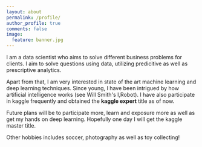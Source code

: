 ```yaml
---
layout: about
permalink: /profile/
author_profile: true
comments: false
image:
  feature: banner.jpg
---
```


I am a data scientist who aims to solve different business problems for clients. I aim to solve questions using data, utilizing predicitive as well as prescriptive analytics. 

Apart from that, I am very interested in state of the art machine learning and deep learning techniques. Since young, I have been intrigued by how artificial intelligence works (see Will Smith's I,Robot). I have also participate in kaggle frequently and obtained the **kaggle expert** title as of now. 

Future plans will be to participate more, learn and exposure more as well as get my hands on deep learning. Hopefully one day I will get the kaggle master title. 

Other hobbies includes soccer, photography as well as toy collecting! 


